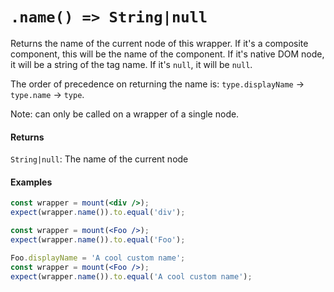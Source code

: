 # `.name() => String|null`

Returns the name of the current node of this wrapper. If it's a composite component, this will be
the name of the component. If it's native DOM node, it will be a string of the tag name. If it's
`null`, it will be `null`.

The order of precedence on returning the name is: `type.displayName` -> `type.name` -> `type`.

Note: can only be called on a wrapper of a single node.


#### Returns

`String|null`: The name of the current node



#### Examples

```jsx
const wrapper = mount(<div />);
expect(wrapper.name()).to.equal('div');
```

```jsx
const wrapper = mount(<Foo />);
expect(wrapper.name()).to.equal('Foo');
```

```jsx
Foo.displayName = 'A cool custom name';
const wrapper = mount(<Foo />);
expect(wrapper.name()).to.equal('A cool custom name');
```
